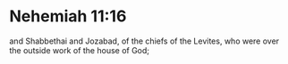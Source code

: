# Nehemiah 11:16

and Shabbethai and Jozabad, of the chiefs of the Levites, who were over the outside work of the house of God;
